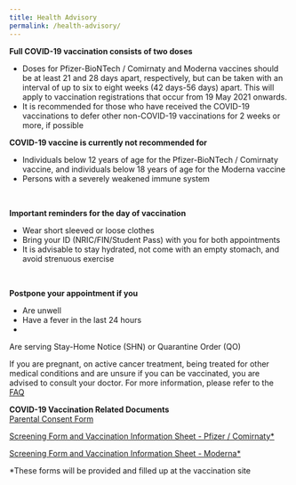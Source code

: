 ```yaml
---
title: Health Advisory
permalink: /health-advisory/
---
```

**Full COVID-19 vaccination consists of two doses**

- Doses for Pfizer-BioNTech / Comirnaty and Moderna vaccines should be at least 21 and 28 days apart, respectively, but can be taken with an interval of up to six to eight weeks (42 days-56 days) apart. This will apply to vaccination registrations that occur from 19 May 2021 onwards.
- It is recommended for those who have received the COVID-19 vaccinations to defer other non-COVID-19 vaccinations for 2 weeks or more, if possible
  <br/>

**COVID-19 vaccine is currently not recommended for**

- Individuals below 12 years of age for the Pfizer-BioNTech / Comirnaty vaccine, and individuals below 18 years of age for the Moderna vaccine
- Persons with a severely weakened immune system
<br/>

**Important reminders for the day of vaccination**

- Wear short sleeved or loose clothes
- Bring your ID (NRIC/FIN/Student Pass) with you for both appointments
- It is advisable to stay hydrated, not come with an empty stomach, and avoid strenuous exercise
 <br/>

**Postpone your appointment if you**

- Are unwell
- Have a fever in the last 24 hours
- 
 Are serving Stay-Home Notice (SHN) or Quarantine Order (QO)


If you are pregnant, on active cancer treatment, being treated for other medical conditions and are unsure if you can be vaccinated, you are advised to consult your doctor. For more information, please refer to the [FAQ](/faq)
 <br/>
 
 **COVID-19 Vaccination Related Documents**<br>
 [Parental Consent Form](https://go.gov.sg/parcf) <br>
 
[Screening Form and Vaccination Information Sheet - Pfizer / Comirnaty*](http://go.gov.sg/visp)<br>

 [Screening Form and Vaccination Information Sheet - Moderna*](https://go.gov.sg/vism)<br>
 
  *These forms will be provided and filled up at the vaccination site
